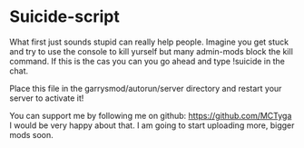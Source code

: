 # Suicide-script
What first just sounds stupid can really help people. Imagine you get stuck and try to use the console to kill yurself but many admin-mods block the kill command. If this is the cas you can you go ahead and type !suicide in the chat.

Place this file in the garrysmod/autorun/server directory and restart your server to activate it!

You can support me by following me on github: https://github.com/MCTyga
I would be very happy about that.
I am going to start uploading more, bigger mods soon.

